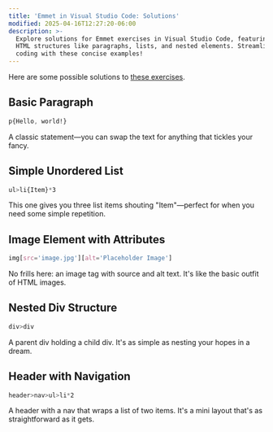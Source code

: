 ```yaml
---
title: 'Emmet in Visual Studio Code: Solutions'
modified: 2025-04-16T12:27:20-06:00
description: >-
  Explore solutions for Emmet exercises in Visual Studio Code, featuring classic
  HTML structures like paragraphs, lists, and nested elements. Streamline your
  coding with these concise examples!
---
```


Here are some possible solutions to [these exercises](vscode-emmet-exercises.md).

## Basic Paragraph

```css
p{Hello, world!}
```

A classic statement—you can swap the text for anything that tickles your fancy.

## Simple Unordered List

```css
ul>li{Item}*3
```

This one gives you three list items shouting "Item"—perfect for when you need some simple repetition.

## Image Element with Attributes

```css
img[src='image.jpg'][alt='Placeholder Image']
```

No frills here: an image tag with source and alt text. It's like the basic outfit of HTML images.

## Nested Div Structure

```css
div>div
```

A parent div holding a child div. It's as simple as nesting your hopes in a dream.

## Header with Navigation

```css
header>nav>ul>li*2
```

A header with a nav that wraps a list of two items. It's a mini layout that's as straightforward as it gets.

